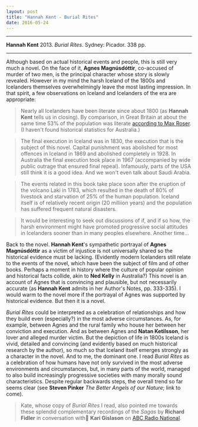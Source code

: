 ```yaml
---
layout: post
title: "Hannah Kent - Burial Rites"
date: 2016-05-24
---
```



***
<b>Hannah Kent</b> 2013. _Burial Rites_.  Sydney: Picador. 338 pp.

***

Although based on actual historical events and people, this is still very much a novel.  On the face of it, **Agnes Magnúsdóttir**, co-accused of murder of two men, is the principal character whose story is slowly revealed.  However in my mind the harsh Iceland of the 1800s and Icelanders themselves overwhelmingly leave the most lasting impression.   In that spirit, a few observations on Iceland and Icelanders of the era are appropriate:

>Nearly all Icelanders have been literate since about 1800 (as <b>Hannah Kent</b> tells us in closing). By comparison, in Great Britain at about the same time 53% of the population was literate <A href="https://ourworldindata.org/literacy/">according to Max Roser</A>. (I haven't found historical statistics for Australia.)

>The final execution in Iceland was in 1830, the execution that is the subject of this novel. Capital punishment was abolished for most offences in Iceland in 1869 and abolished completely in 1928.  In Australia the final execution took place in 1967 (accompanied by wide public outrage that ensured final repeal). Infamously, parts of the USA still think it is a good idea.  And we won't even talk about Saudi Arabia.

>The events related in this book take place soon after the eruption of the volcano Laki in 1783, which resulted in the death of 80% of livestock and starvation of 25% of the human population.  Iceland itself is of relatively recent origin (20 milliion years) and the population has suffered frequent natural disasters. 

>It would be interesting to seek out discussions of if, and if so how, the harsh environment might have promoted progressive social attitudes in Icelanders sooner than in many peoples elsewhere.  Another time... 

Back to the novel. **Hannah Kent**'s sympathetic portrayal of **Agnes Magnúsdóttir** as a victim of injustice is not universally shared so the historical evidence must be lacking. (Evidently modern Icelanders still relate to the events of the novel, which have been the subject of film and of other books.  Perhaps a moment in history where the culture of popular opinion and historical facts collide, akin to **Ned Kelly** in Australia?)  This novel is an account of Agnes that is convincing and plausible, but not necessarily accurate (as **Hannah Kent** admits in her Author's Notes, pp. 333-335). I  would warm to the novel more if the portrayal of Agnes was supported by historical evidence.  But then it is a novel.

_Burial Rites_ could be interpreted as a celebration of relationships and how they build even (especially?) in the most adverse circumstances.  As, for example, between Agnes and the rural family who house her between her conviction and execution.  And as between Agnes and **Natan Ketilsson**, her lover and alleged murder victim.  But the depiction of life in 1800s Iceland is vivid, detailed and convincing (and evidently based on much historical research by the author), so much so that Iceland itself emerges strongly as a character in the novel.  And to me, the dominant one.  I read _Burial Rites_ as a celebration of how humans have not only survived in the most adverse environments and circumstances, but, in many parts of the world, managed to also build increasingly progressive societies with many morally sound characteristics.  Despite regular backwards steps, the overall trend so far seems clear (see **Steven Pinker** _The Better Angels of our Nature_; link to come). 

>Kate, whose copy of _Burial Rites_ I read, also pointed me towards these splendid complementary recordings of the _Sagas_ by **Richard Fidler** in conversation with **Kari Gislason** on <A href="http://www.abc.net.au/radionational/programs/earshot/features/saga-land/">ABC Radio National</A>.




